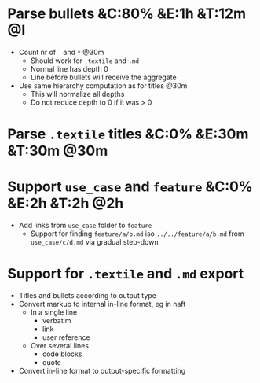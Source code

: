 # Parse bullets &C:80% &E:1h &T:12m @I

* Count nr of ` ` and `*` @30m
  * Should work for `.textile` and `.md`
  * Normal line has depth 0
  * Line before bullets will receive the aggregate
* Use same hierarchy computation as for titles @30m
  * This will normalize all depths
  * Do not reduce depth to 0 if it was > 0

# Parse `.textile` titles &C:0% &E:30m &T:30m @30m

# Support `use_case` and `feature` &C:0% &E:2h &T:2h @2h

* Add links from `use_case` folder to `feature`
  * Support for finding `feature/a/b.md` iso `../../feature/a/b.md` from `use_case/c/d.md` via gradual step-down

# Support for `.textile` and `.md` export

* Titles and bullets according to output type
* Convert markup to internal in-line format, eg in naft
  * In a single line
    * verbatim
    * link
    * user reference
  * Over several lines
    * code blocks
    * quote
* Convert in-line format to output-specific formatting
